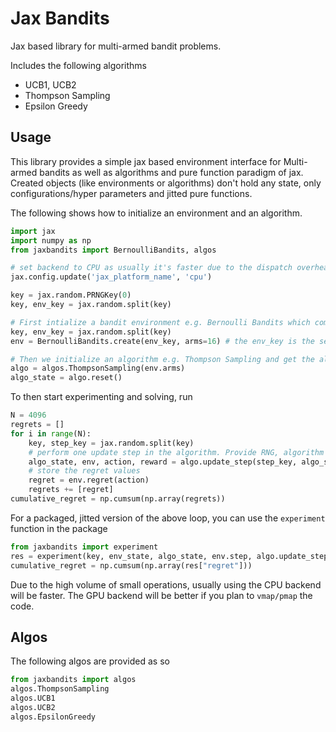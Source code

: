 # Jax Bandits

Jax based library for multi-armed bandit problems.

Includes the following algorithms
- UCB1, UCB2
- Thompson Sampling
- Epsilon Greedy


## Usage

This library provides a simple jax based environment interface for Multi-armed bandits as well as algorithms and pure function paradigm of jax. Created objects (like environments or algorithms) don't hold any state, only configurations/hyper parameters and jitted pure functions.

The following shows how to initialize an environment and an algorithm.

```python
import jax
import numpy as np
from jaxbandits import BernoulliBandits, algos

# set backend to CPU as usually it's faster due to the dispatch overhead on the GPU. 
jax.config.update('jax_platform_name', 'cpu')

key = jax.random.PRNGKey(0)
key, env_key = jax.random.split(key)

# First intialize a bandit environment e.g. Bernoulli Bandits which comes with the environment state and functions
key, env_key = jax.random.split(key)
env = BernoulliBandits.create(env_key, arms=16) # the env_key is the seed for randomly generating the arm probabilities

# Then we initialize an algorithm e.g. Thompson Sampling and get the algorithm state
algo = algos.ThompsonSampling(env.arms)
algo_state = algo.reset()

```

To then start experimenting and solving, run

```python
N = 4096
regrets = []
for i in range(N):
    key, step_key = jax.random.split(key)
    # perform one update step in the algorithm. Provide RNG, algorithm state, and the environment. Note that since environments can change, an updated environment is returned as well
    algo_state, env, action, reward = algo.update_step(step_key, algo_state, env)
    # store the regret values
    regret = env.regret(action)
    regrets += [regret]
cumulative_regret = np.cumsum(np.array(regrets))
```

For a packaged, jitted version of the above loop, you can use the `experiment` function in the package

```python
from jaxbandits import experiment
res = experiment(key, env_state, algo_state, env.step, algo.update_step, steps=N)
cumulative_regret = np.cumsum(np.array(res["regret"]))
```

Due to the high volume of small operations, usually using the CPU backend will be faster. The GPU backend will be better if you plan to `vmap/pmap` the code.

## Algos

The following algos are provided as so

```python
from jaxbandits import algos
algos.ThompsonSampling
algos.UCB1
algos.UCB2
algos.EpsilonGreedy

```